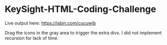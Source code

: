 # KeySight-HTML-Coding-Challenge

Live output here: https://jsbin.com/cucuwib

Drag the icons in the gray area to trigger the extra divs. I did not implement recursion for lack of time.
